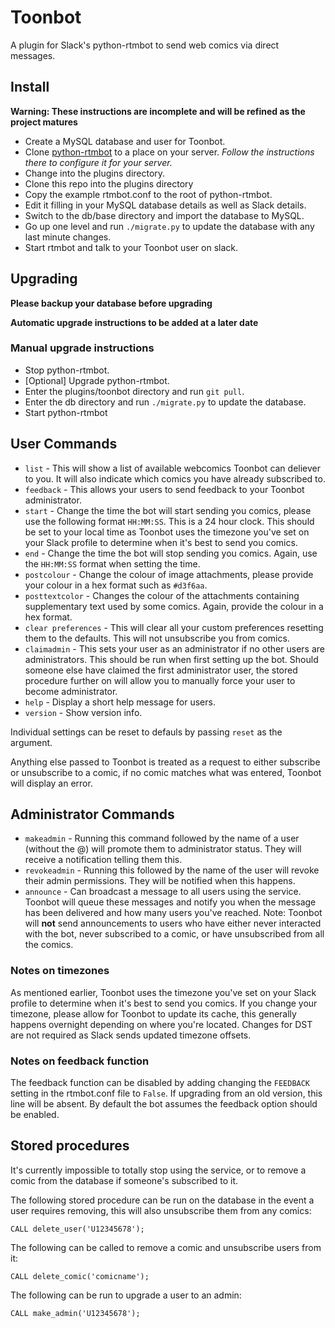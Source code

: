 # Toonbot
A plugin for Slack's python-rtmbot to send web comics via direct messages.

## Install
**Warning: These instructions are incomplete and will be refined as the project matures**

* Create a MySQL database and user for Toonbot.
* Clone [python-rtmbot](https://github.com/slackhq/python-rtmbot) to a place on your server. _Follow the instructions there to configure it for your server._
* Change into the plugins directory.
* Clone this repo into the plugins directory
* Copy the example rtmbot.conf to the root of python-rtmbot.
* Edit it filling in your MySQL database details as well as Slack details.
* Switch to the db/base directory and import the database to MySQL.
* Go up one level and run `./migrate.py` to update the database with any last minute changes.
* Start rtmbot and talk to your Toonbot user on slack.

## Upgrading

**Please backup your database before upgrading**

**Automatic upgrade instructions to be added at a later date**

### Manual upgrade instructions
* Stop python-rtmbot.
* [Optional] Upgrade python-rtmbot.
* Enter the plugins/toonbot directory and run `git pull`.
* Enter the db directory and run `./migrate.py` to update the database.
* Start python-rtmbot

## User Commands

* `list` - This will show a list of available webcomics Toonbot can deliever to you. It will also indicate which comics you have already subscribed to.
* `feedback` - This allows your users to send feedback to your Toonbot administrator.
* `start` - Change the time the bot will start sending you comics, please use the following format `HH:MM:SS`. This is a 24 hour clock. This should be set to your local time as Toonbot uses the timezone you've set on your Slack profile to determine when it's best to send you comics.
* `end` - Change the time the bot will stop sending you comics. Again, use the `HH:MM:SS` format when setting the time.
* `postcolour` - Change the colour of image attachments, please provide your colour in a hex format such as `#d3f6aa`.
* `posttextcolor` - Changes the colour of the attachments containing supplementary text used by some comics. Again, provide the colour in a hex format.
* `clear preferences` - This will clear all your custom preferences resetting them to the defaults. This will not unsubscribe you from comics.
* `claimadmin` - This sets your user as an administrator if no other users are administrators. This should be run when first setting up the bot. Should someone else have claimed the first administrator user, the stored procedure further on will allow you to manually force your user to become administrator.
* `help` - Display a short help message for users.
* `version` - Show version info.

Individual settings can be reset to defauls by passing `reset` as the argument.

Anything else passed to Toonbot is treated as a request to either subscribe or unsubscribe to a comic, if no comic matches what was entered, Toonbot will display an error.

## Administrator Commands

* `makeadmin` - Running this command followed by the name of a user (without the @) will promote them to administrator status. They will receive a notification telling them this.
* `revokeadmin` - Running this followed by the name of the user will revoke their admin permissions. They will be notified when this happens.
* `announce` - Can broadcast a message to all users using the service. Toonbot will queue these messages and notify you when the message has been delivered and how many users you've reached. Note: Toonbot will **not** send announcements to users who have either never interacted with the bot, never subscribed to a comic, or have unsubscribed from all the comics.

### Notes on timezones

As mentioned earlier, Toonbot uses the timezone you've set on your Slack profile to determine when it's best to send you comics. If you change your timezone, please allow for Toonbot to update its cache, this generally happens overnight depending on where you're located. Changes for DST are not required as Slack sends updated timezone offsets.

### Notes on feedback function

The feedback function can be disabled by adding changing the `FEEDBACK` setting in the rtmbot.conf file to `False`. If upgrading from an old version, this line will be absent. By default the bot assumes the feedback option should be enabled.

## Stored procedures

It's currently impossible to totally stop using the service, or to remove a comic from the database if someone's subscribed to it.

The following stored procedure can be run on the database in the event a user requires removing, this will also unsubscribe them from any comics:

```mysql
CALL delete_user('U12345678');
```

The following can be called to remove a comic and unsubscribe users from it:

```mysql
CALL delete_comic('comicname');
```

The following can be run to upgrade a user to an admin:

```mysql
CALL make_admin('U12345678');
```
